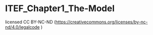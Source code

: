 # ITEF_Chapter1_The-Model
licensed CC BY-NC-ND (https://creativecommons.org/licenses/by-nc-nd/4.0/legalcode )
